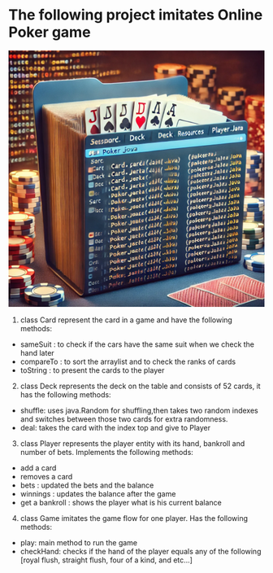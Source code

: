 # The following project imitates Online Poker game
![Poker Video Game](poker.png)

1) class Card represent the card in a game and have the following methods: 
- sameSuit : to check if the cars have the same suit when we check the hand later
- compareTo : to sort the arraylist and to check the ranks of cards
- toString : to present the cards to the player

2) class Deck represents the deck on the table and consists of 52 cards, it has the following methods:
- shuffle: uses java.Random for shuffling,then takes two random indexes and switches between those two cards for extra randomness.
- deal: takes the card with the index top and give to Player

3) class Player represents the player entity with its hand, bankroll and number of bets. Implements the following methods:
- add a card
- removes a card
- bets : updated the bets and the balance
- winnings : updates the balance after the game
- get a bankroll : shows the player what is his current balance

4) class Game imitates the game flow for one player. Has the following methods:
- play: main method to run the game
- checkHand: checks if the hand of the player equals any of the following [royal flush, straight flush, four of a kind, and etc...]
